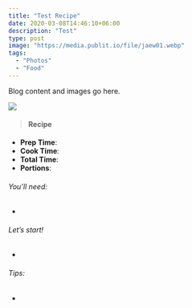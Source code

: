 ```yaml
---
title: "Test Recipe"
date: 2020-03-08T14:46:10+06:00
description: "Test"
type: post
image: "https://media.publit.io/file/jaew01.webp"
tags:
  - "Photos"
  - "Food"
---
```


Blog content and images go here.

![](https://media.publit.io/file/jaew02.webp)

>####  Recipe

- **Prep Time**:
- **Cook Time**:
- **Total Time**:
- **Portions**:

###### You’ll need:
-
###### Let’s start!
-
###### Tips:
-
